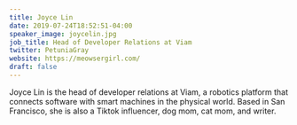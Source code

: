 ```yaml
---
title: Joyce Lin
date: 2019-07-24T18:52:51-04:00
speaker_image: joycelin.jpg
job_title: Head of Developer Relations at Viam
twitter: PetuniaGray
website: https://meowsergirl.com/
draft: false
---
```


Joyce Lin is the head of developer relations at Viam, a robotics platform that connects software with smart machines in the physical world. Based in San Francisco, she is also a Tiktok influencer, dog mom, cat mom, and writer.
